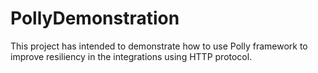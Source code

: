 # PollyDemonstration
This project has intended to demonstrate how to use Polly framework to improve resiliency in the integrations using HTTP protocol.
